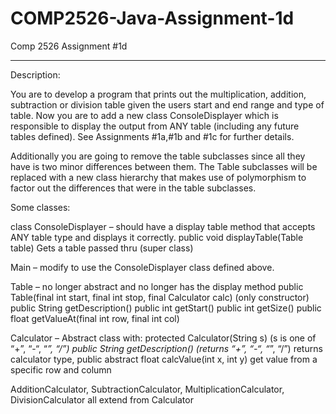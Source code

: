 # COMP2526-Java-Assignment-1d

Comp 2526 Assignment #1d

------------------------------------------------------------------------------------------
Description:

You are to develop a program that prints out the multiplication, addition, subtraction 
or division table given the users start and end range and type of table. Now you are to 
add a new class ConsoleDisplayer which is responsible to display the output from ANY 
table (including any future tables defined). See Assignments #1a,#1b and #1c for further 
details.

Additionally you are going to remove the table subclasses since all they have is two minor 
differences between them. The Table subclasses will be replaced with a new class hierarchy 
that makes use of polymorphism to factor out the differences that were in the table 
subclasses.

Some classes:

class ConsoleDisplayer – should have a display table method that accepts ANY table type 
                         and displays it correctly.
    public void displayTable(Table table)
    Gets a table passed thru (super class)

Main – modify to use the ConsoleDisplayer class defined above.

Table – no longer abstract and no longer has the display method
    public Table(final int start, final int stop, final Calculator calc) (only constructor)
    public String getDescription()
    public int getStart()
    public int getSize()
    public float getValueAt(final int row, final int col)

Calculator – Abstract class with:
    protected Calculator(String s) (s is one of “+”, “-“, “*”, “/”)
    public String getDescription() (returns “+”, “-“, “*”, “/”) returns calculator type, 
    public abstract float calcValue(int x, int y) get value from a specific row and column

AdditionCalculator, SubtractionCalculator, MultiplicationCalculator, DivisionCalculator all 
extend from Calculator
